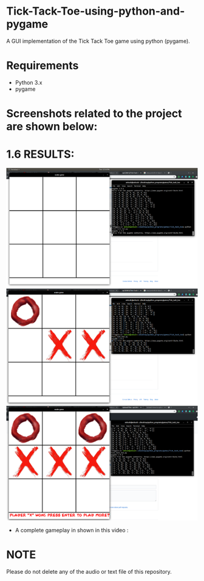 # Tick-Tack-Toe-using-python-and-pygame
A GUI implementation of the Tick Tack Toe game using python (pygame).

# Requirements
- Python 3.x
- pygame

# Screenshots related to the project are shown below:

# 1.6 RESULTS:
![](screenshots/1.png)
![](screenshots/2.png)
![](screenshots/3.png)

* A complete gameplay in shown in this video : 

# NOTE
Please do not delete any of the audio or text file of this repository.
